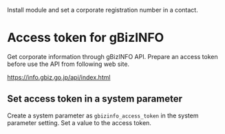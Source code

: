 Install module and set a corporate registration number in a contact.

# Access token for gBizINFO

Get corporate information through gBizINFO API.
Prepare an access token before use the API from following web site.

https://info.gbiz.go.jp/api/index.html

## Set access token in a system parameter

Create a system parameter as `gbizinfo_access_token` in the system parameter setting.
Set a value to the access token.